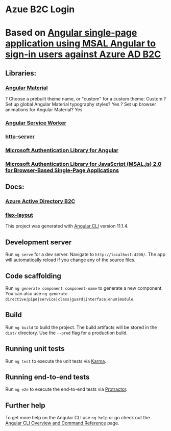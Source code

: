 # Azue B2C Login 

# Based on [Angular single-page application using MSAL Angular to sign-in users against Azure AD B2C](https://github.com/Azure-Samples/ms-identity-javascript-angular-tutorial/blob/main/1-Authentication/2-sign-in-b2c/README.md)
## Libraries:

### [Angular Material](https://material.angular.io/guide/getting-started)
? Choose a prebuilt theme name, or "custom" for a custom theme: Custom
? Set up global Angular Material typography styles? Yes
? Set up browser animations for Angular Material? Yes

### [Angular Service Worker](https://angular.io/guide/service-worker-getting-started)
### [http-server](https://github.com/http-party/http-server)


### [Microsoft Authentication Library for Angular](https://www.npmjs.com/package/@azure/msal-angular)
### [Microsoft Authentication Library for JavaScript (MSAL.js) 2.0 for Browser-Based Single-Page Applications](https://www.npmjs.com/package/@azure/msal-browser)


## Docs:

### [Azure Active Directory B2C](https://docs.microsoft.com/en-us/azure/active-directory-b2c/)
### [flex-layout](https://github.com/angular/flex-layout/wiki)



This project was generated with [Angular CLI](https://github.com/angular/angular-cli) version 11.1.4.

## Development server

Run `ng serve` for a dev server. Navigate to `http://localhost:4200/`. The app will automatically reload if you change any of the source files.

## Code scaffolding

Run `ng generate component component-name` to generate a new component. You can also use `ng generate directive|pipe|service|class|guard|interface|enum|module`.

## Build

Run `ng build` to build the project. The build artifacts will be stored in the `dist/` directory. Use the `--prod` flag for a production build.

## Running unit tests

Run `ng test` to execute the unit tests via [Karma](https://karma-runner.github.io).

## Running end-to-end tests

Run `ng e2e` to execute the end-to-end tests via [Protractor](http://www.protractortest.org/).

## Further help

To get more help on the Angular CLI use `ng help` or go check out the [Angular CLI Overview and Command Reference](https://angular.io/cli) page.
